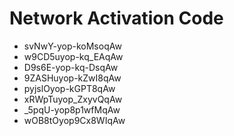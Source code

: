 # Network Activation Code
* svNwY-yop-koMsoqAw
* w9CD5uyop-kq_EAqAw
* D9s6E-yop-kq-DsqAw
* 9ZASHuyop-kZwI8qAw
* pyjslOyop-kGPT8qAw
* xRWpTuyop_ZxyvQqAw
* _5pqU-yop8p1wfMqAw
* wOB8tOyop9Cx8WIqAw